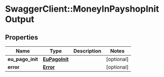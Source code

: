 # SwaggerClient::MoneyInPayshopInitOutput

## Properties
Name | Type | Description | Notes
------------ | ------------- | ------------- | -------------
**eu_pago_init** | [**EuPagoInit**](EuPagoInit.md) |  | [optional] 
**error** | [**Error**](Error.md) |  | [optional] 



